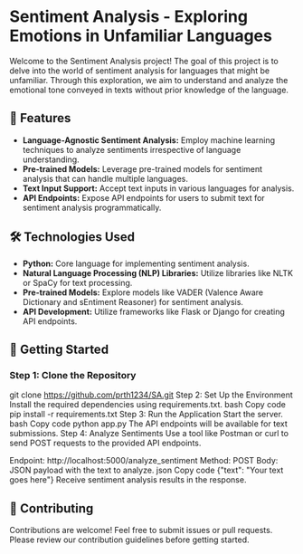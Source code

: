 # Sentiment Analysis - Exploring Emotions in Unfamiliar Languages

Welcome to the Sentiment Analysis project! The goal of this project is to delve into the world of sentiment analysis for languages that might be unfamiliar. Through this exploration, we aim to understand and analyze the emotional tone conveyed in texts without prior knowledge of the language.

## 🚀 Features

- **Language-Agnostic Sentiment Analysis:** Employ machine learning techniques to analyze sentiments irrespective of language understanding.
- **Pre-trained Models:** Leverage pre-trained models for sentiment analysis that can handle multiple languages.
- **Text Input Support:** Accept text inputs in various languages for analysis.
- **API Endpoints:** Expose API endpoints for users to submit text for sentiment analysis programmatically.

## 🛠️ Technologies Used

- **Python:** Core language for implementing sentiment analysis.
- **Natural Language Processing (NLP) Libraries:** Utilize libraries like NLTK or SpaCy for text processing.
- **Pre-trained Models:** Explore models like VADER (Valence Aware Dictionary and sEntiment Reasoner) for sentiment analysis.
- **API Development:** Utilize frameworks like Flask or Django for creating API endpoints.

## 🚦 Getting Started

### Step 1: Clone the Repository

git clone https://github.com/prth1234/SA.git
Step 2: Set Up the Environment
Install the required dependencies using requirements.txt.
bash
Copy code
pip install -r requirements.txt
Step 3: Run the Application
Start the server.
bash
Copy code
python app.py
The API endpoints will be available for text submissions.
Step 4: Analyze Sentiments
Use a tool like Postman or curl to send POST requests to the provided API endpoints.

Endpoint: http://localhost:5000/analyze_sentiment
Method: POST
Body: JSON payload with the text to analyze.
json
Copy code
{"text": "Your text goes here"}
Receive sentiment analysis results in the response.

## 🤝 Contributing
Contributions are welcome! Feel free to submit issues or pull requests. Please review our contribution guidelines before getting started.

